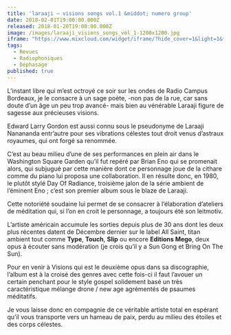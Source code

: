 ```yaml
---
title: 'laraaji – visions songs vol.1 &middot; numero group'
date: 2018-02-01T19:00:00.000Z
released: 2018-01-20T19:00:00.000Z
image: /images/laraaji_visions_songs_vol_1-1200x1200.jpg
iframe: "https://www.mixcloud.com/widget/iframe/?hide_cover=1&light=1&feed=%2FDephasage%2Fd%C3%A9phasage-165-010318%2F"
tags:
  - Revues
  - Radiophoniques
  - Déphasage
published: true
---
```


L’instant libre qui m’est octroyé ce soir sur les ondes de Radio Campus Bordeaux, je le consacre à un sage poète,
-non pas de la rue, car sans doute d’un âge un peu trop avancé- mais bien au vénérable Laraaji figure de sagesse aux
précieuses visions.
<!-- excerpt -->
Edward Larry Gordon est aussi connu sous le pseudonyme de Laraaji Nanananda entr’autre pour ses vibrations
célestes tout droit venus d’astraux royaumes, qui ont forgé sa renommée.

C’est au beau milieu d’une de ses performances en plein air dans le Washington Square Garden qu’il fut repéré
par Brian Eno qui se promenait alors, qui subjugué par cette manière dont ce personnage joue de la cithare comme du piano
lui proposa une collaboration. Il en résulte donc, en 1980, le plutôt stylé Day Of Radiance, troisième jalon de
la série ambient de l’éminent Eno ; c’est son premier album sous le blaze de Laraaji. 

Cette notoriété soudaine lui permet de se consacrer à l’élaboration d’ateliers de méditation qui, si l’on en croit le personnage, a toujours été
son leitmotiv.

L’artiste américain accumule les sorties depuis plus de 30 ans dont les deux plus récentes datent de Décembre
dernier sur le label All Saint, titan ambient tout comme __Type__, __Touch__, __Slip__ ou encore __Editions Mego__, deux opus à écouter
sans modération (je crois qu’il y a Sun Gong et Bring On The Sun).

Pour en venir à Visions qui est le deuxième opus dans sa discographie, l’album est à la croisé des genres avec cette
fois-ci il faut l’avouer un certain penchant pour le style gospel solidement basé un très caractéristique mélange
drone / new age agrémentés de psaumes méditatifs.

Je vous laisse donc en compagnie de ce véritable artiste total en espérant qu’il vous transporte vers un hameau de
paix, perdu au milieu des étoiles et des corps célestes.